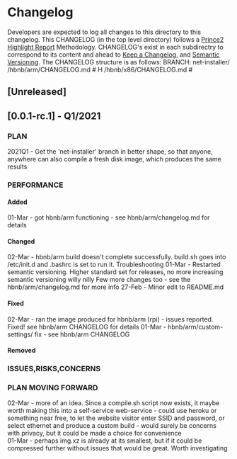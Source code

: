 # Changelog
Developers are expected to log all changes to this directory to this changelog.
This CHANGELOG (in the top level directory) follows a [Prince2 Highlight Report](https://prince2.wiki/management-products/highlight-report/) Methodology.
CHANGELOG's exist in each subdirectry to correspond to its content and ahead to [Keep a Changelog](https://keepachangelog.com/en/1.0.0/),
and [Semantic Versioning](https://semver.org/spec/v2.0.0.html). The CHANGELOG structure is as follows:
BRANCH: net-installer/
                     /hbnb/arm/CHANGELOG.md # H
		     /hbnb/x86/CHANGELOG.md #

## [Unreleased]

## [0.0.1-rc.1] - Q1/2021

### PLAN

2021Q1 - Get the 'net-installer' branch in better shape,
         so that anyone, anywhere can also compile a fresh disk image, which produces the same results

### PERFORMANCE

#### Added
01-Mar - got hbnb/arm functioning - see hbnb/arm/changelog.md for details

#### Changed
02-Mar - hbnb/arm build doesn't complete successfully. build.sh goes into /etc/init.d and .bashrc is set to run it. Troubleshooting 
01-Mar - Restarted semantic versioning. Higher standard set for releases, no more increasing semantic versioning willy nilly
         Few more changes too - see the hbnb/arm/changelog.md for more info
27-Feb - Minor edit to README.md

#### Fixed
02-Mar - ran the image produced for hbnb/arm (rpi) - issues reported. Fixed! see hbnb/arm CHANGELOG for details
01-Mar - hbnb/arm/custom-settings/ fix - see hbnb/arm CHANGELOG

#### Removed

### ISSUES,RISKS,CONCERNS

### PLAN MOVING FORWARD
02-Mar - more of an idea. Since a compile.sh script now exists, it maybe worth making this into a self-service web-service
       - could use heroku or something near free, to let the website visitor enter SSID and password, or select ethernet and produce a custom build
       - would surely be concerns with privacy, but it could be made a choice for convenience     
01-Mar - perhaps img.xz is already at its smallest, but if it could be compressed further without issues that would be great. Worth investigating
